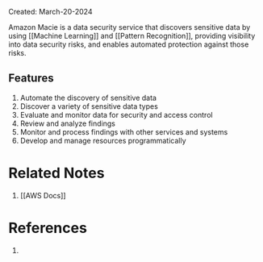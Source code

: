 Created: March-20-2024

Amazon Macie is a data security service that discovers sensitive data by using [[Machine Learning]] and [[Pattern Recognition]], providing visibility into data security risks, and enables automated protection against those risks.

## Features

1. Automate the discovery of sensitive data
2. Discover a variety of sensitive data types
3. Evaluate and monitor data for security and access control
4. Review and analyze findings
5. Monitor and process findings with other services and systems
6. Develop and manage resources programmatically

# Related Notes

1. [[AWS Docs]]
# References

1. 